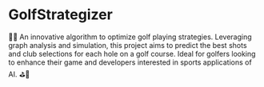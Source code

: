 # GolfStrategizer
🏌️‍♂️ An innovative algorithm to optimize golf playing strategies. Leveraging graph analysis and simulation, this project aims to predict the best shots and club selections for each hole on a golf course. Ideal for golfers looking to enhance their game and developers interested in sports applications of AI. ⛳🤖
